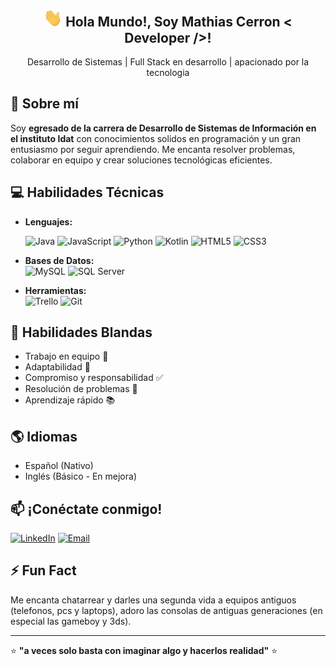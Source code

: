 <div align="center">
<h2> <img src="https://github.com/ABSphreak/ABSphreak/blob/master/gifs/Hi.gif" width="30px"> Hola Mundo!, Soy Mathias Cerron  < Developer />!</h2>
  Desarrollo de Sistemas | Full Stack en desarrollo | apacionado por la tecnologia
</div>
  
## 🚀 Sobre mí

Soy **egresado de la carrera de Desarrollo de Sistemas de Información en el instituto Idat** con conocimientos solidos en programación y un gran entusiasmo por seguir aprendiendo. Me encanta resolver problemas, colaborar en equipo y crear soluciones tecnológicas eficientes.


## 💻 Habilidades Técnicas

- **Lenguajes:**
  
  ![Java](https://img.shields.io/badge/Java-%23ED8B00.svg?style=flat&logo=java&logoColor=white)
  ![JavaScript](https://img.shields.io/badge/JavaScript-%23323330.svg?style=flat&logo=javascript&logoColor=%23F7DF1E)
  ![Python](https://img.shields.io/badge/Python-%233776AB.svg?style=flat&logo=python&logoColor=white)
  ![Kotlin](https://img.shields.io/badge/Kotlin-%237F52FF.svg?style=flat&logo=kotlin&logoColor=white)
  ![HTML5](https://img.shields.io/badge/HTML5-%23E34F26.svg?style=flat&logo=html5&logoColor=white)
  ![CSS3](https://img.shields.io/badge/CSS3-%231572B6.svg?style=flat&logo=css3&logoColor=white)

- **Bases de Datos:**  
  ![MySQL](https://img.shields.io/badge/MySQL-%2300f.svg?style=flat&logo=mysql&logoColor=white)
  ![SQL Server](https://img.shields.io/badge/SQL%20Server-%23CC2927.svg?style=flat&logo=microsoft-sql-server&logoColor=white)

- **Herramientas:**  
  ![Trello](https://img.shields.io/badge/Trello-%23026AA7.svg?style=flat&logo=trello&logoColor=white)
  ![Git](https://img.shields.io/badge/Git-%23F05032.svg?style=flat&logo=git&logoColor=white) 

## 🌟 Habilidades Blandas  

- Trabajo en equipo 🤝  
- Adaptabilidad 🔄  
- Compromiso y responsabilidad ✅  
- Resolución de problemas 🧠  
- Aprendizaje rápido 📚  

## 🌎 Idiomas  

- Español (Nativo)  
- Inglés (Básico - En mejora) 

## 📫 ¡Conéctate conmigo!  

[![LinkedIn](https://img.shields.io/badge/LinkedIn-%230077B5.svg?style=flat&logo=linkedin&logoColor=white)]([https://www.linkedin.com/in/mathias-cerr%C3%B3n-dev/])   [![Email](https://img.shields.io/badge/Email-D14836?style=flat&logo=gmail&logoColor=white)](mailto:mathiascf21@gmail.com)

## ⚡ Fun Fact  

Me encanta chatarrear y darles una segunda vida a equipos antiguos (telefonos, pcs y laptops), adoro las consolas de antiguas generaciones (en especial las gameboy y 3ds).

---

⭐ **"a veces solo basta con imaginar algo y hacerlos realidad"** ⭐ 

